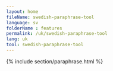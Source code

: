 ```yaml
---
layout: home
fileName: swedish-paraphrase-tool
language: sv    
folderName : features
permalink: /uk/swedish-paraphrase-tool
lang: uk
tool: swedish-paraphrase-tool
---
```

{% include section/paraphrase.html %}